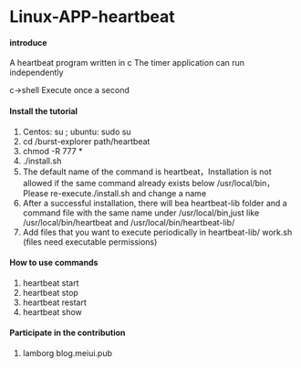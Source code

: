 # Linux-APP-heartbeat

#### introduce
A heartbeat program written in c
The timer application can run independently

c->shell
Execute once a second

#### Install the tutorial

1. Centos: su ;  ubuntu: sudo su
2. cd /burst-explorer path/heartbeat
3. chmod -R 777 *
4. ./install.sh
5. The default name of the command is heartbeat，Installation is not allowed if the same command already exists below /usr/local/bin，Please re-execute./install.sh and change a name  
6. After a successful installation, there will bea heartbeat-lib folder and a command file with the same name under /usr/local/bin,just like   /usr/local/bin/heartbeat and /usr/local/bin/heartbeat-lib/
7. Add files that you want to execute periodically in heartbeat-lib/ work.sh (files need executable permissions)
     
#### How to use commands

1. heartbeat start  
2. heartbeat stop  
3. heartbeat restart  
4. heartbeat show  

#### Participate in the contribution

1. lamborg blog.meiui.pub



